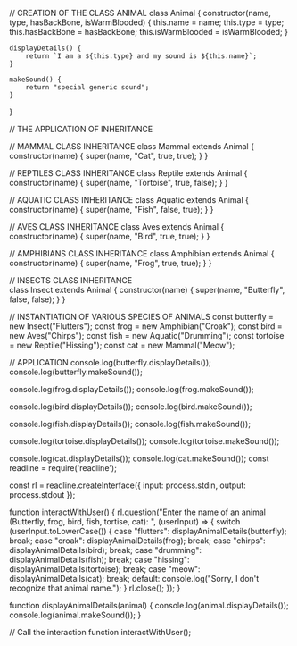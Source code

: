 // CREATION OF THE CLASS ANIMAL
class Animal {
    constructor(name, type, hasBackBone, isWarmBlooded) {
        this.name = name;
        this.type = type;
        this.hasBackBone = hasBackBone;
        this.isWarmBlooded = isWarmBlooded;
    }

    displayDetails() {
        return `I am a ${this.type} and my sound is ${this.name}`;
    }

    makeSound() {
        return "special generic sound";
    }
}

// THE APPLICATION OF INHERITANCE

// MAMMAL CLASS INHERITANCE
class Mammal extends Animal {
    constructor(name) {
        super(name, "Cat", true, true);
    }
}

// REPTILES CLASS INHERITANCE
class Reptile extends Animal {
    constructor(name) {
        super(name, "Tortoise", true, false);
    }
}

// AQUATIC CLASS INHERITANCE
class Aquatic extends Animal {
    constructor(name) {
        super(name, "Fish", false, true);
    }
}

// AVES CLASS INHERITANCE
class Aves extends Animal {
    constructor(name) {
        super(name, "Bird", true, true);
    }
}

// AMPHIBIANS CLASS INHERITANCE
class Amphibian extends Animal {
    constructor(name) {
        super(name, "Frog", true, true);
    }
}

// INSECTS CLASS INHERITANCE    
class Insect extends Animal {
    constructor(name) {
        super(name, "Butterfly", false, false);
    }
}

// INSTANTIATION OF VARIOUS SPECIES OF ANIMALS
const butterfly = new Insect("Flutters");
const frog = new Amphibian("Croak");
const bird = new Aves("Chirps");
const fish = new Aquatic("Drumming");
const tortoise = new Reptile("Hissing");
const cat = new Mammal("Meow");

// APPLICATION 
console.log(butterfly.displayDetails());
console.log(butterfly.makeSound());

console.log(frog.displayDetails());
console.log(frog.makeSound());

console.log(bird.displayDetails());
console.log(bird.makeSound());

console.log(fish.displayDetails());
console.log(fish.makeSound());

console.log(tortoise.displayDetails());
console.log(tortoise.makeSound());

console.log(cat.displayDetails());
console.log(cat.makeSound());
const readline = require('readline');

const rl = readline.createInterface({
    input: process.stdin,
    output: process.stdout
});

function interactWithUser() {
    rl.question("Enter the name of an animal (Butterfly, frog, bird, fish, tortise, cat): ", (userInput) => {
        switch (userInput.toLowerCase()) {
            case "flutters":
                displayAnimalDetails(butterfly);
                break;
            case "croak":
                displayAnimalDetails(frog);
                break;
            case "chirps":
                displayAnimalDetails(bird);
                break;
            case "drumming":
                displayAnimalDetails(fish);
                break;
            case "hissing":
                displayAnimalDetails(tortoise);
                break;
            case "meow":
                displayAnimalDetails(cat);
                break;
            default:
                console.log("Sorry, I don't recognize that animal name.");
        }
        rl.close();
    });
}

function displayAnimalDetails(animal) {
    console.log(animal.displayDetails());
    console.log(animal.makeSound());
}

// Call the interaction function
interactWithUser();
